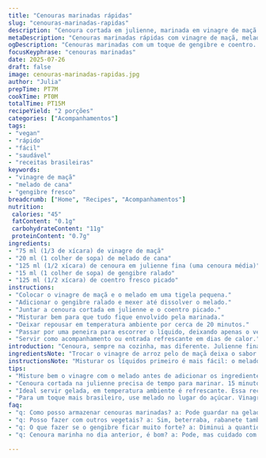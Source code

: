 ```yaml
---
title: "Cenouras marinadas rápidas"
slug: "cenouras-marinadas-rapidas"
description: "Cenoura cortada em julienne, marinada em vinagre de maçã e melado com toques de gengibre e coentro. Receita vegana, sem lactose, sem glúten, sem ovos, com sabor refrescante e leve, pronta em poucos minutos."
metaDescription: "Cenouras marinadas rápidas com vinagre de maçã, melado e gengibre. Refrescante e deliciosa. Pronta em minutos."
ogDescription: "Cenouras marinadas com um toque de gengibre e coentro. Práticas e cheias de sabor. Ideal para o calor."
focusKeyphrase: "cenouras marinadas"
date: 2025-07-26
draft: false
image: cenouras-marinadas-rapidas.jpg
author: "Julia"
prepTime: PT7M
cookTime: PT0M
totalTime: PT15M
recipeYield: "2 porções"
categories: ["Acompanhamentos"]
tags:
- "vegan"
- "rápido"
- "fácil"
- "saudável"
- "receitas brasileiras"
keywords:
- "vinagre de maçã"
- "melado de cana"
- "gengibre fresco"
breadcrumb: ["Home", "Recipes", "Acompanhamentos"]
nutrition: 
 calories: "45"
 fatContent: "0.1g"
 carbohydrateContent: "11g"
 proteinContent: "0.7g"
ingredients:
- "75 ml (1/3 de xícara) de vinagre de maçã"
- "20 ml (1 colher de sopa) de melado de cana"
- "125 ml (1/2 xícara) de cenoura em julienne fina (uma cenoura média)"
- "15 ml (1 colher de sopa) de gengibre ralado"
- "125 ml (1/2 xícara) de coentro fresco picado"
instructions:
- "Colocar o vinagre de maçã e o melado em uma tigela pequena."
- "Adicionar o gengibre ralado e mexer até dissolver o melado."
- "Juntar a cenoura cortada em julienne e o coentro picado."
- "Misturar bem para que tudo fique envolvido pela marinada."
- "Deixar repousar em temperatura ambiente por cerca de 20 minutos."
- "Passar por uma peneira para escorrer o líquido, deixando apenas o vegetal."
- "Servir como acompanhamento ou entrada refrescante em dias de calor."
introduction: "Cenoura, sempre na cozinha, mas diferente. Julienne fina. Rápido, simples. Aquele toque leve. Não só vinagre, troca ele. Maçã, doce na medida. Melado que traz profundidade, cor. Gengibre fresco picado, aroma que quebra o doce. Coentro, pontual, erva que corta e refresca. É pra comer tipo salada, leve demais. Vai pra mesa em menos de vinte minutos. Ideal pra acompanhar um prato pesado, ou só assim, no calor. Vegano, sem glúten, sem lactose, tudo que muitos buscam. Rápido e de fácil acesso. Ideal para o almoço de domingo ou petisco. Aquele contraste entre o azedinho doce e o herbal do coentro, funciona muito. Não precisa complicar, só fazer e curtir o sabor das coisas simples. Pequeno detalhe. Pequena diferença. Cenouras marinadas, mas com jeito nosso."
ingredientsNote: "Trocar o vinagre de arroz pelo de maçã deixa o sabor mais frutado, menos ácido. Usar melado no lugar do açúcar para adoçar adiciona profundidade sem tirar a naturalidade da receita. Gengibre fresco é um toque obrigatório; ele é aromático, picante e fresco, dá outra dimensão à marinada sem pesar. Coentro, opcional mas recomendado, agrega cor e um aroma que lembra casa, feira, verão brasileiro. Cenoura precisa estar fresca para manter o crocante da julienne; não deixa cozinhar, só marinar. Corte as tiras fininhas, quase como fios, para que marinada penetre melhor. A mistura deve descansar com tampa para conservar aroma e umidade. Costuma agradar quem curte comidas leves e vibrantes. Pode experimentar com outras ervas também. Fácil, prático, natural. Ideal para um lanche rápido."
instructionsNote: "Misturar os líquidos primeiro é mais fácil: o melado se dissolve melhor com o vinagre de maçã. Ralar o gengibre fresco na hora evita que ele oxide e perca sabor. Não economize na cenoura: quanto mais fresca, mais crocante e doce ela estará. Misture delicadamente para não machucar os fios. A imersão mínima é de 15 minutos, dá tempo da cenoura absorver bem os sabores e amolecer ligeiramente, mas sem perder a crocância. Escorrer o líquido ajuda a evitar que o prato fique aguado. Marinada é rápida, não leva fogo. Espere um pouco antes de servir para que o sabor fique equilibrado. Ideal servir frio ou em temperatura ambiente, traz frescor, é leve. Quem gosta de um toque picante pode adicionar umas pitadas de pimenta dedo-de-moça picada junto com a marinada. Serve como entrada, acompanhamento ou no lanche."
tips:
- "Misture bem o vinagre com o melado antes de adicionar os ingredientes. Gengibre fresco rala na hora, evita oxidação e garante sabor intenso. Use cenouras bem frescas, assim, elas ficam crocantes. O tamanho da julienne pode mudar o resultado, quanto mais fininha, mais marinada penetra. Mistura fica mais gostosa se deixa descansar com tampa. Isso conserva o cheiro e o frescor."
- "Cenoura cortada na julienne precisa de tempo para marinar. 15 minutos pelo menos, assim absorve bem os sabores. Não deixe muito pra não perder crocância. Uma pitada de pimenta dedo-de-moça traz um toque picante. Pode usar outros temperos se preferir também. Coentro é opcional, mas enriquece o prato. Não esqueça de escorrer o excesso de marinada pra evitar que o prato fique aguado."
- "Ideal servir gelada, em temperatura ambiente é refrescante. Essa receita combina com vários pratos pesados, como churrasco. Versátil. Cenouras ficam ótimas em sanduíches ou como salada mesmo. Trocas são liberadas: salsinha ou hortelã fazem bem o serviço se não gosta de coentro. O contraste dos sabores é fundamental, então, brinca com a quantidade até achar o ideal."
- "Para um toque mais brasileiro, use melado no lugar do açúcar. Vinagre de maçã adiciona doçura. Cuidado com o gengibre, dosagem certa de sabor. Exagerar pode deixar muito forte. Garantir que a cenoura esteja cortada fininha permite a marinada penetrar melhor. É possível adaptar os temperos a gosto, mexer com as ervas que preferir. Com o calor, um prato leve vai muito bem."
faq:
- "q: Como posso armazenar cenouras marinadas? a: Pode guardar na geladeira por até 3 dias. Mas, elas perdem crocância. Em potes bem fechados funcionam melhor. Temperatura baixa ajuda; mas, não é o ideal por muito tempo."
- "q: Posso fazer com outros vegetais? a: Sim, beterraba, rabanete também ficam bons. Cada um tem seu tempo de marinada. Teste, varia muito o sabor. O tempo de marinada muda, então fica de olho na textura."
- "q: O que fazer se o gengibre ficar muito forte? a: Diminui a quantidade da próxima vez. Fresco é mais intenso. Pode até cozinhar um pouco o gengibre para suavizar. Alternativas com especiarias leve também ajudam."
- "q: Cenoura marinha no dia anterior, é bom? a: Pode, mas cuidado com a crocância. Melhor consumo é em dias, assim fica fresco. Se sobrar, então consome logo. O sabor vai mudando com o tempo."

---
```

